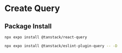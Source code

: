 # Create Query

## Package Install

```bash
npx expo install @tanstack/react-query
```

```bash
npx expo install @tanstack/eslint-plugin-query -- -D
```